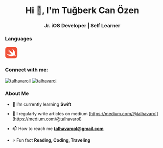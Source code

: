 <h1 align="center">Hi 👋, I'm Tuğberk Can Özen</h1>
<h3 align="center">Jr. iOS Developer | Self Learner</h3>


<h3 align="left">Languages</h3>
<p align="left"><a href="https://developer.apple.com/swift/" target="_blank" rel="noreferrer"> <img src="https://raw.githubusercontent.com/devicons/devicon/master/icons/swift/swift-original.svg" alt="swift" width="40" height="40"/> </a> </p>

<h3 align="left">Connect with me:</h3>
<p align="left">
<a href="https://twitter.com/talhavaroll" target="blank"><img align="center" src="https://raw.githubusercontent.com/rahuldkjain/github-profile-readme-generator/master/src/images/icons/Social/twitter.svg" alt="talhavaroll" height="30" width="40" /></a>
<a href="https://linkedin.com/in/talhavarol" target="blank"><img align="center" src="https://raw.githubusercontent.com/rahuldkjain/github-profile-readme-generator/master/src/images/icons/Social/linked-in-alt.svg" alt="talhavarol" height="30" width="40" /></a>


<h3 align="left">About Me</h3>

- 🌱 I’m currently learning **Swift**

- 📝 I regularly write articles on medium [https://medium.com/@talhavarol](https://medium.com/@talhavarol)

- 📫 How to reach me **talhavarool@gmail.com**

- ⚡ Fun fact **Reading, Coding, Traveling**




